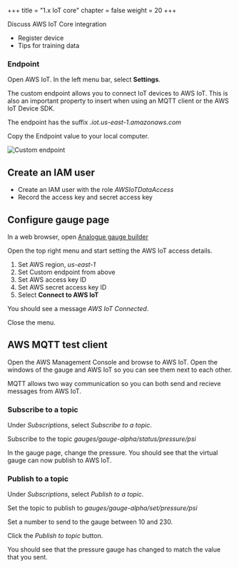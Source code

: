 +++
title = "1.x IoT core"
chapter = false
weight = 20
+++

Discuss AWS IoT Core integration

* Register device
* Tips for training data

### Endpoint

Open AWS IoT. In the left menu bar, select **Settings**.

The custom endpoint allows you to connect IoT devices to AWS IoT. This is also an important property to insert when using an MQTT client or the AWS IoT Device SDK.

The endpoint has the suffix *.iot.us-east-1.amazonaws.com*

Copy the Endpoint value to your local computer.

![Custom endpoint](10_iot_core/images/aws-iot-endpoint.png "Custom endpoint")

## Create an IAM user

* Create an IAM user with the role *AWSIoTDataAccess*
* Record the access key and secret access key

## Configure gauge page

In a web browser, open [Analogue gauge builder](https://aws-computer-vision.jacobcantwell.com/gauge/)

Open the top right menu and start setting the AWS IoT access details.

1. Set AWS region, *us-east-1*
2. Set Custom endpoint from above
3. Set AWS access key ID
4. Set AWS secret access key ID
5. Select **Connect to AWS IoT**

You should see a message *AWS IoT Connected*.

Close the menu.

## AWS MQTT test client

Open the AWS Management Console and browse to AWS IoT. Open the windows of the gauge and AWS IoT so you can see them next to each other.

MQTT allows two way communication so you can both send and recieve messages from AWS IoT.

### Subscribe to a topic

Under *Subscriptions*, select *Subscribe to a topic*.

Subscribe to the topic *gauges/gauge-alpha/status/pressure/psi*

In the gauge page, change the pressure. You should see that the virtual gauge can now publish to AWS IoT.

### Publish to a topic

Under *Subscriptions*, select *Publish to a topic*.

Set the topic to publish to *gauges/gauge-alpha/set/pressure/psi*

Set a number to send to the gauge between 10 and 230.

Click the *Publish to topic* button.

You should see that the pressure gauge has changed to match the value that you sent.
